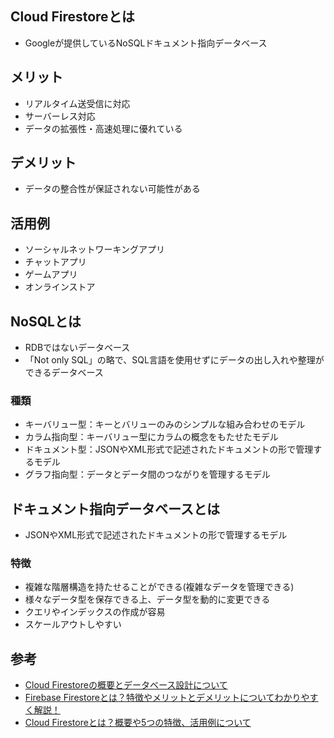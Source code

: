 ## Cloud Firestoreとは
* Googleが提供しているNoSQLドキュメント指向データベース

## メリット
* リアルタイム送受信に対応
* サーバーレス対応
* データの拡張性・高速処理に優れている

## デメリット
* データの整合性が保証されない可能性がある

## 活用例
* ソーシャルネットワーキングアプリ
* チャットアプリ
* ゲームアプリ
* オンラインストア

## NoSQLとは
* RDBではないデータベース
* 「Not only SQL」の略で、SQL言語を使用せずにデータの出し入れや整理ができるデータベース

### 種類
* キーバリュー型：キーとバリューのみのシンプルな組み合わせのモデル
* カラム指向型：キーバリュー型にカラムの概念をもたせたモデル
* ドキュメント型：JSONやXML形式で記述されたドキュメントの形で管理するモデル
* グラフ指向型：データとデータ間のつながりを管理するモデル

## ドキュメント指向データベースとは
* JSONやXML形式で記述されたドキュメントの形で管理するモデル

### 特徴
* 複雑な階層構造を持たせることができる(複雑なデータを管理できる)
* 様々なデータ型を保存できる上、データ型を動的に変更できる
* クエリやインデックスの作成が容易
* スケールアウトしやすい

## 参考
* [Cloud Firestoreの概要とデータベース設計について](https://qiita.com/keito_jp/items/3a9a14c9e0fb951152f7)
* [Firebase Firestoreとは？特徴やメリットとデメリットについてわかりやすく解説！](https://www.alobridge.com/blog/1238/)
* [Cloud Firestoreとは？概要や5つの特徴、活用例について](https://www.kuix.co.jp/da-sys/?p=1360)
